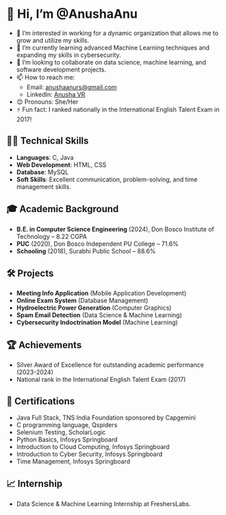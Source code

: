 # 👋 Hi, I’m @AnushaAnu

- 👀 I’m interested in working for a dynamic organization that allows me to grow and utilize my skills.
- 🌱 I’m currently learning advanced Machine Learning techniques and expanding my skills in cybersecurity.
- 💞️ I’m looking to collaborate on data science, machine learning, and software development projects.
- 📫 How to reach me: 
  - Email: [anushaanurs@gmail.com](mailto:anushaanurs@gmail.com)
  - LinkedIn: [Anusha VR](https://www.linkedin.com/in/anusha-vr)
- 😊 Pronouns: She/Her
- ⚡ Fun fact: I ranked nationally in the International English Talent Exam in 2017!

## 👩‍💻 Technical Skills
- **Languages**: C, Java
- **Web Development**: HTML, CSS
- **Database**: MySQL
- **Soft Skills**: Excellent communication, problem-solving, and time management skills.

## 🎓 Academic Background
- **B.E. in Computer Science Engineering** (2024), Don Bosco Institute of Technology – 8.22 CGPA
- **PUC** (2020), Don Bosco Independent PU College – 71.6%
- **Schooling** (2018), Surabhi Public School – 88.6%

## 🛠️ Projects
- **Meeting Info Application** (Mobile Application Development)
- **Online Exam System** (Database Management)
- **Hydroelectric Power Generation** (Computer Graphics)
- **Spam Email Detection** (Data Science & Machine Learning)
- **Cybersecurity Indoctrination Model** (Machine Learning)

## 🏆 Achievements
- Silver Award of Excellence for outstanding academic performance (2023-2024)
- National rank in the International English Talent Exam (2017)

## 🔗 Certifications
- Java Full Stack, TNS India Foundation sponsored by Capgemini
- C programming language, Qspiders
- Selenium Testing, ScholarLogic
- Python Basics, Infosys Springboard
- Introduction to Cloud Computing, Infosys Springboard
- Introduction to Cyber Security, Infosys Springboard
- Time Management, Infosys Springboard

## 📈 Internship
- Data Science & Machine Learning Internship at FreshersLabs.

<!---
AnushaaAnu/AnushaaAnu is a ✨ special ✨ repository because its `README.md` (this file) appears on your GitHub profile.
You can click the Preview link to take a look at your changes.
--->
